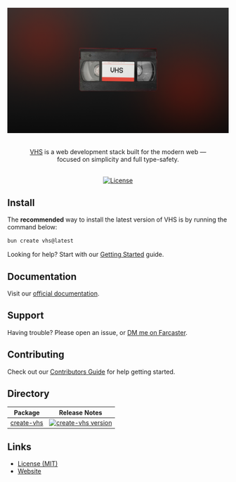 ![Modern stack with a retro look](.github/assets/banner.png 'Modern stack with a retro look')

<p align="center">
  <br/>
  <a href="https://vhs.dev">VHS</a> is a web development stack built for the modern web &mdash;
  <br/>
  focused on simplicity and full type-safety.
  <br/><br/>
</p>

<div align="center">

[![License](https://img.shields.io/badge/License-MIT-blue.svg)](https://github.com/0xZ0uk/create-vhs/blob/main/LICENSE)

</div>

## Install

The **recommended** way to install the latest version of VHS is by running the command below:

```bash
bun create vhs@latest
```

Looking for help? Start with our [Getting Started](https://docs.vhs.dev/en/getting-started/) guide.


## Documentation

Visit our [official documentation](https://docs.vhs.dev/).

## Support

Having trouble? Please open an issue, or [DM me on Farcaster](https://farcaster.xyz/z0uk).

## Contributing

Check out our [Contributors Guide](CONTRIBUTING.md) for help getting started.

## Directory

| Package                                                                                    | Release Notes                                                                                                                                                                      |
| ------------------------------------------------------------------------------------------ | ---------------------------------------------------------------------------------------------------------------------------------------------------------------------------------- |
| [create-vhs](packages/create-vhs)                                                      | [![create-vhs version](https://img.shields.io/npm/v/create-vhs.svg?label=%20)](packages/create-vhs/CHANGELOG.md)                                                             |

## Links

- [License (MIT)](LICENSE)
- [Website](https://vhs.dev/)
